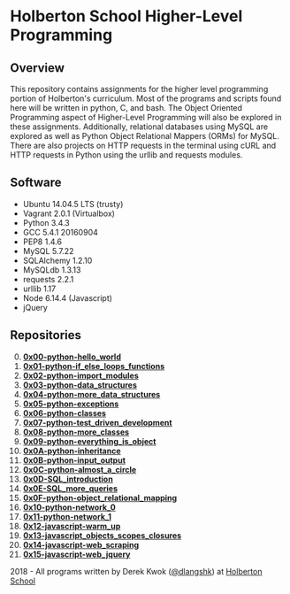 # Holberton School Higher-Level Programming

## Overview
This repository contains assignments for the higher level programming portion of Holberton's curriculum. Most of the programs and scripts found here will be written in python, C, and bash. The Object Oriented Programming aspect of Higher-Level Programming will also be explored in these assignments. Additionally, relational databases using MySQL are explored as well as Python Object Relational Mappers (ORMs) for MySQL. There are also projects on HTTP requests in the terminal using cURL and HTTP requests in Python using the urllib and requests modules.

## Software
* Ubuntu 14.04.5 LTS (trusty)
* Vagrant 2.0.1 (Virtualbox)
* Python 3.4.3
* GCC 5.4.1 20160904
* PEP8 1.4.6
* MySQL 5.7.22
* SQLAlchemy 1.2.10
* MySQLdb 1.3.13
* requests 2.2.1
* urllib 1.17
* Node 6.14.4 (Javascript)
* jQuery

## Repositories
0. **[0x00-python-hello_world](https://github.com/dkwok94/holbertonschool-higher_level_programming/tree/master/0x00-python-hello_world)**
1. **[0x01-python-if_else_loops_functions](https://github.com/dkwok94/holbertonschool-higher_level_programming/tree/master/0x01-python-if_else_loops_functions)**
2. **[0x02-python-import_modules](https://github.com/dkwok94/holbertonschool-higher_level_programming/tree/master/0x02-python-import_modules)**
3. **[0x03-python-data_structures](https://github.com/dkwok94/holbertonschool-higher_level_programming/tree/master/0x03-python-data_structures)**
4. **[0x04-python-more_data_structures](https://github.com/dkwok94/holbertonschool-higher_level_programming/tree/master/0x04-python-more_data_structures)**
5. **[0x05-python-exceptions](https://github.com/dkwok94/holbertonschool-higher_level_programming/tree/master/0x05-python-exceptions)**
6. **[0x06-python-classes](https://github.com/dkwok94/holbertonschool-higher_level_programming/tree/master/0x06-python-classes)**
7. **[0x07-python-test_driven_development](https://github.com/dkwok94/holbertonschool-higher_level_programming/tree/master/0x07-python-test_driven_development)**
8. **[0x08-python-more_classes](https://github.com/dkwok94/holbertonschool-higher_level_programming/tree/master/0x08-python-more_classes)**
9. **[0x09-python-everything_is_object](https://github.com/dkwok94/holbertonschool-higher_level_programming/tree/master/0x09-python-everything_is_object)**
10. **[0x0A-python-inheritance](https://github.com/dkwok94/holbertonschool-higher_level_programming/tree/master/0x0A-python-inheritance)**
11. **[0x0B-python-input_output](https://github.com/dkwok94/holbertonschool-higher_level_programming/tree/master/0x0B-python-input_output)**
12. **[0x0C-python-almost_a_circle](https://github.com/dkwok94/holbertonschool-higher_level_programming/tree/master/0x0C-python-almost_a_circle)**
13. **[0x0D-SQL_introduction](https://github.com/dkwok94/holbertonschool-higher_level_programming/tree/master/0x0D-SQL_introduction)**
14. **[0x0E-SQL_more_queries](https://github.com/dkwok94/holbertonschool-higher_level_programming/tree/master/0x0E-SQL_more_queries)**
15. **[0x0F-python-object_relational_mapping](https://github.com/dkwok94/holbertonschool-higher_level_programming/tree/master/0x0F-python-object_relational_mapping)**
16. **[0x10-python-network_0](https://github.com/dkwok94/holbertonschool-higher_level_programming/tree/master/0x10-python-network_0)**
17. **[0x11-python-network_1](https://github.com/dkwok94/holbertonschool-higher_level_programming/tree/master/0x11-python-network_1)**
18. **[0x12-javascript-warm_up](https://github.com/dkwok94/holbertonschool-higher_level_programming/tree/master/0x12-javascript-warm_up)**
19. **[0x13-javascript_objects_scopes_closures](https://github.com/dkwok94/holbertonschool-higher_level_programming/tree/master/0x13-javascript_objects_scopes_closures)**
20. **[0x14-javascript-web_scraping](https://github.com/dkwok94/holbertonschool-higher_level_programming/tree/master/0x14-javascript-web_scraping)**
21. **[0x15-javascript-web_jquery](https://github.com/dkwok94/holbertonschool-higher_level_programming/tree/master/0x15-javascript-web_jquery)**

2018 - All programs written by Derek Kwok ([@dlangshk](https://twitter.com/dlangshk)) at [Holberton School](https://www.holbertonschool.com/)
